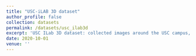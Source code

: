 ```yaml
---
title: "USC-iLAB 3D dataset"
author_profile: false
collection: datasets
permalink: /datasets/usc_ilab3d
excerpt: 'USC ILab 3D dataset: collected images around the USC campus, RGB, Depth, Velodyne pointcloud scans, GPS'
date: 2020-10-01
venue: ''
---
```

